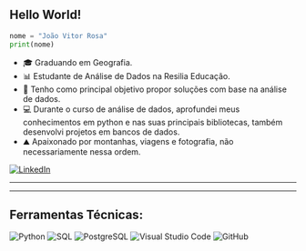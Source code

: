 ## Hello World!

```python
nome = "João Vitor Rosa"
print(nome)
```
* 🎓 Graduando em Geografia.
* 📊 Estudante de Análise de Dados na Resilia Educação.
* 🎯 Tenho como principal objetivo propor soluções com base na análise de dados.  
* 💻 Durante o curso de análise de dados, aprofundei meus conhecimentos em python e nas suas principais bibliotecas, também desenvolvi projetos em bancos de dados.
* ⛰️ Apaixonado por montanhas, viagens e fotografia, não necessariamente nessa ordem. 

[![LinkedIn](https://img.shields.io/badge/-LINKEDIN-0077B5?style=for-the-badge&logo=linkedin&logoColor=white)](https://www.linkedin.com/in/joaorosab/)

--------
--------

## Ferramentas Técnicas: 
![Python](https://img.shields.io/badge/-Python-000000?style=flat&logo=python)
![SQL](https://img.shields.io/badge/-SQL-000000?style=flat&logo=postgresql)
![PostgreSQL](https://img.shields.io/badge/-PostgreSQL-336791?style=flat-square&logo=postgresql)
![Visual Studio Code](https://img.shields.io/badge/-VSCode-444444?style=flat&logo=visual-studio-code&logoColor=007ACC)
![GitHub](https://img.shields.io/badge/-GitHub-222222?style=flat&logo=github&logoColor=181717)











